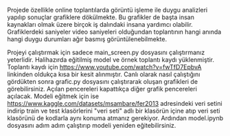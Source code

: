 Projede özellikle online toplantılarda görüntü işleme ile duygu analizleri yapılıp sonuçlar grafiklere dökülmekte. Bu grafikler de başta insan kaynakları olmak üzere birçok iş dalındaki insana yardımcı olabilir. Grafiklerdeki saniyeler video saniyeleri olduğundan toplantının hangi anında hangi duygu durumları ağır basmış görüntülenebilmekte.

Projeyi çalıştırmak için sadece main_screen.py dosyasını çalıştırmanız yeterlidir. Halihazırda eğitilmiş model ve örnek toplantı kaydı yüklenmiştir. Toplantı kaydı için https://www.youtube.com/watch?v=fwTfD7EpbvA linkinden oldukça kısa bir kesit alınmıştır. Canlı olarak nasıl çalıştığını gördükten sonra grafic.py dosyasını çalıştırarak oluşan grafikleri de görebilirsiniz. Açılan pencereleri kapattıkça diğer grafik pencereleri açılacak. Modeli eğitmek için ise https://www.kaggle.com/datasets/msambare/fer2013 adresindeki veri setini indirip train ve test klasörlerini "veri seti" adlı bir klasörün içine atıp veri seti klasörünü de kodlarla aynı konuma atmanız gerekiyor. Ardından model.ipynb dosyasını adım adım çalıştırıp modeli yeniden eğitebilirsiniz.
